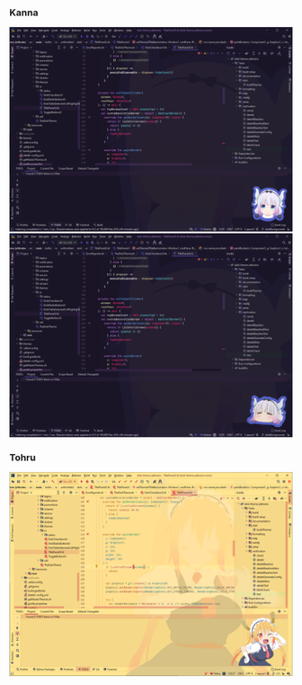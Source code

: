 ### Kanna
![kanna_dark code](../assets/screenshots/dragonMaid/kanna_dark_code.png)
![kanna_dark_secondary code](../assets/screenshots/dragonMaid/kanna_dark_secondary_code.png)


### Tohru

![tohru_light code](../assets/screenshots/dragonMaid/tohru_light_code.png)


